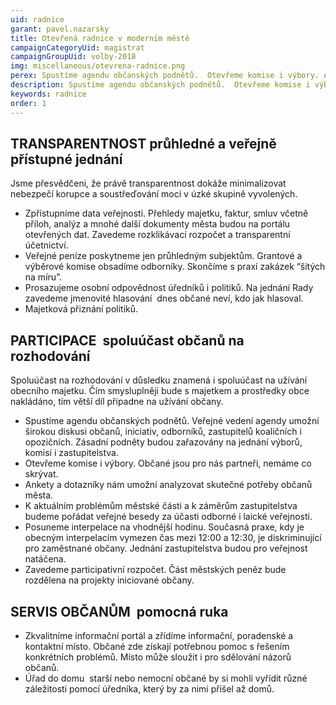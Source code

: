 ```yaml
---
uid: radnice
garant: pavel.nazarsky
title: Otevřená radnice v moderním městě
campaignCategoryUid: magistrat
campaignGroupUid: volby-2018
img: miscellaneous/otevrena-radnice.png
perex: Spustíme agendu občanských podnětů.  Otevřeme komise i výbory. Ankety a dotazníky nám umožní analyzovat skutečné potřeby občanů města. Budeme pořádat veřejné besedy za účasti odborné i laické veřejnosti. Posuneme interpelace na vhodnější hodinu. Jednání zastupitelstva budou pro veřejnost natáčena. Zavedeme participativní rozpočet.  Zkvalitníme informační portál a zřídíme informační, poradenské a kontaktní místo. Zpřístupníme data veřejnosti.  Zavedeme rozklikávací rozpočet a transparentní účetnictví. Veřejné peníze poskytneme jen průhledným subjektům. Prosazujeme osobní odpovědnost úředníků i politiků.  
description: Spustíme agendu občanských podnětů.  Otevřeme komise i výbory. Ankety a dotazníky nám umožní analyzovat skutečné potřeby občanů města. Budeme pořádat veřejné besedy za účasti odborné i laické veřejnosti. Posuneme interpelace na vhodnější hodinu. Jednání zastupitelstva budou pro veřejnost natáčena. Zavedeme participativní rozpočet.  Zkvalitníme informační portál a zřídíme informační, poradenské a kontaktní místo. Zpřístupníme data veřejnosti.  Zavedeme rozklikávací rozpočet a transparentní účetnictví. Veřejné peníze poskytneme jen průhledným subjektům. Prosazujeme osobní odpovědnost úředníků i politiků. 
keywords: radnice
order: 1
---
```


## TRANSPARENTNOST ­ průhledné a veřejně přístupné jednání

Jsme přesvědčeni, že právě transparentnost dokáže minimalizovat nebezpečí korupce a soustřeďování moci v úzké skupině vyvolených.

- Zpřístupníme data veřejnosti. Přehledy majetku, faktur, smluv včetně příloh, analýz a mnohé další dokumenty města budou na portálu otevřených dat. Zavedeme rozklikávací rozpočet a transparentní účetnictví.
- Veřejné peníze poskytneme jen průhledným subjektům. Grantové a výběrové komise obsadíme odborníky. Skončíme s praxí zakázek “šitých na míru”.
- Prosazujeme osobní odpovědnost úředníků i politiků. Na jednání Rady zavedeme jmenovité hlasování ­ dnes občané neví, kdo jak hlasoval.
- Majetková přiznání politiků.

## PARTICIPACE ­ spoluúčast občanů na rozhodování

Spoluúčast na rozhodování v důsledku znamená i spoluúčast na užívání obecního majetku. Čím smysluplněji bude s majetkem a prostředky obce nakládáno, tím větší díl připadne na užívání občany.

- Spustíme agendu občanských podnětů. Veřejné vedení agendy umožní širokou diskusi občanů, iniciativ, odborníků, zastupitelů koaličních i opozičních. Zásadní podněty budou zařazovány na jednání výborů, komisí i zastupitelstva.
- Otevřeme komise i výbory. Občané jsou pro nás partneři, nemáme co skrývat.
- Ankety a dotazníky nám umožní analyzovat skutečné potřeby občanů města.
- K aktuálním problémům městské části a k záměrům zastupitelstva budeme pořádat veřejné besedy za účasti odborné i laické veřejnosti.
- Posuneme interpelace na vhodnější hodinu. Současná praxe, kdy je obecným interpelacím vymezen čas mezi 12:00 a 12:30, je diskriminující pro zaměstnané občany. Jednání zastupitelstva budou pro veřejnost natáčena.
- Zavedeme participativní rozpočet. Část městských peněz bude rozdělena na projekty iniciované občany.

## SERVIS OBČANŮM ­ pomocná ruka

- Zkvalitníme informační portál a zřídíme informační, poradenské a kontaktní místo. Občané zde získají potřebnou pomoc s řešením konkrétních problémů. Místo může sloužit i pro sdělování názorů občanů.
- Úřad do domu ­ starší nebo nemocní občané by si mohli vyřídit různé záležitosti pomocí úředníka, který by za nimi přišel až domů.
